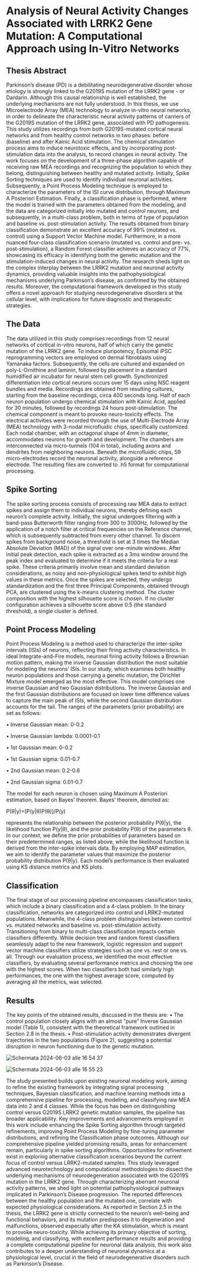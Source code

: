 # Analysis of Neural Activity Changes Associated with LRRK2 Gene Mutation: A Computational Approach using In-Vitro Networks
## Thesis Abstract
Parkinson’s disease (PD) is a debilitating neurodegenerative disorder whose etiology is strongly linked to the G2019S mutation of the LRRK2 gene - or Dardarin. 
Although this causal relationship is well established, the underlying mechanisms are not fully understood. In this thesis, we use Microelectrode Array (MEA) technology to analyze in-vitro neural networks, in order to delineate the characteristic neural activity patterns of carriers of the G2019S mutation of the LRRK2 gene, associated with PD pathogenesis.
This study utilizes recordings from both G2019S-mutated cortical neural networks and from healthy control networks in two phases: before (baseline) and after Kainic Acid stimulation. The chemical stimulation process aims to induce neurotoxic effects, and by incorporating post-stimulation data into the analysis, to record changes in neural activity.
The work focuses on the development of a three-phase algorithm capable of receiving raw MEA recordings and recognizing the population to which they belong, distinguishing between healthy and mutated activity. Initially, Spike Sorting techniques are used to identify individual neuronal activities. Subsequently, a Point Process Modeling technique is employed to characterize the parameters of the ISI curve distribution, through Maximum A Posteriori Estimation. Finally, a classification phase is performed, where the model is trained with the parameters obtained from the modeling, and the data are categorized initially into mutated and control neurons, and subsequently, in a multi-class problem, both in terms of type of population and baseline vs. post-stimulation activity.
The results obtained from binary classification demonstrate an excellent accuracy of 99% (mutated vs. control) using a Support Vector Machine model.
Furthermore, in a more nuanced four-class classification scenario (mutated vs. control and pre- vs. post-stimulation), a Random Forest classifier achieves an accuracy of 77%, showcasing its efficacy in identifying both the genetic mutation and the stimulation-induced changes in neural activity.
The research sheds light on the complex interplay between the LRRK2 mutation and neuronal activity dynamics, providing valuable insights into the pathophysiological mechanisms underlying Parkinson’s disease, as confirmed by the obtained results. Moreover, the computational framework developed in this study offers a novel approach for studying neurodegenerative disorders at the cellular level, with implications for future diagnostic and therapeutic strategies.

## The Data
The data utilized in this study comprises recordings from 12 neural networks of cortical in-vitro neurons, half of which carry the genetic mutation of the LRRK2 gene. To induce pluripotency, Episomal iPSC reprogramming vectors are employed on dermal fibroblasts using Yamanaka factors. Subsequently, the cells are cultured and expanded on poly-L-Ornithine and laminin, followed by placement in a standard humidified air incubator for neural stem cell growth. Synchronized differentiation into cortical neurons occurs over 15 days using NSC reagent bundles and media. Recordings are obtained from resulting cultures, starting from the baseline recordings, circa 400 seconds long. Half of each neuron population undergo chemical stimulation with Kainic Acid, applied for 30 minutes, followed by recordings 24 hours post-stimulation. The chemical component is meant to provoke neuro-toxicity effects. The electrical activities were recorded through the use of Multi-Electrode Array (MEA) technology with 3-nodal microfluidic chips, specifically customized. Each nodal chamber, with an octagonal shape of 4mm in diameter, accommodates neurons for growth and development. The chambers are interconnected via micro-tunnels (104 in total), including axons and dendrites from neighboring neurons. Beneath the microfluidic chips, 59 micro-electrodes record the neuronal activity, alongside a reference electrode. The resulting files are converted to .h5 format for computational processing.

## Spike Sorting
The spike sorting process consists of processing raw MEA data to extract spikes and assign them to individual neurons, thereby defining each neuron’s complete activity.
Initially, the signal undergoes filtering with a band-pass Butterworth filter ranging from 300 to 3000Hz, followed by the application of a notch filter at critical frequencies on the Reference channel, which is subsequently subtracted from every other channel. To discern spikes from background noise, a threshold is set at 3 times the Median Absolute Deviation (MAD) of the signal over one-minute windows. After initial peak detection, each spike is extracted as a 3ms window around the peak index and evaluated to determine if it meets the criteria for a real spike. These criteria primarily involve mean and standard deviation considerations, as noisy and non-physiological spikes tend to exhibit high values in these metrics. Once the spikes are selected, they undergo standardization and the first three Principal Components, obtained through PCA, are clustered using the k-means clustering method. The cluster composition with the highest silhouette score is chosen. If no cluster configuration achieves a silhouette score above 0.5 (the standard threshold), a single cluster is defined.

## Point Process Modeling
Point Process Modeling is a method used to characterize the inter-spike intervals (ISIs) of neurons, reflecting their firing activity characteristics. In ideal Integrate-and-Fire models, neuronal firing activity follows a Brownian motion pattern, making the inverse Gaussian distribution the most suitable for modeling the neurons’ ISIs. In our study, which examines both healthy neuron populations and those carrying a genetic mutation, the Dirichlet Mixture model emerged as the most effective. This model comprises one inverse Gaussian and two Gaussian distributions. The inverse Gaussian and the first Gaussian distributions are focused on lower time difference values to capture the main peak of ISIs, while the second Gaussian distribution accounts for the tail. The ranges of the parameters (prior probability) are set as follows:

• Inverse Gaussian mean: 0-0.2

• Inverse Gaussian lambda: 0.0001-0.1

• 1st Gaussian mean: 0-0.2

• 1st Gaussian sigma: 0.01-0.7

• 2nd Gaussian mean: 0.2-0.6

• 2nd Gaussian sigma: 0.01-0.7

The model for each neuron is chosen using Maximum A Posteriori estimation, based on Bayes’ theorem. Bayes’ theorem, denoted as:


P(θ|y)=[P(y|θ)P(θ)]/P(y)


represents the relationship between the posterior probability P(θ|y), the likelihood function P(y|θ), and the prior probability P(θ) of the parameters θ. In our context, we define the prior probabilities of parameters based on their predetermined ranges, as listed above, while the likelihood function is derived from the inter-spike intervals data. By employing MAP estimation, we aim to identify the parameter values that maximize the posterior probability distribution P(θ|y). Each model’s performance is then evaluated using KS distance metrics and KS plots.

## Classification
The final stage of our processing pipeline encompasses classification tasks, which include a binary classification and a 4-class problem. In the binary classification, networks are categorized into control and LRRK2-mutated populations. Meanwhile, the 4-class problem distinguishes between control vs. mutated networks and baseline vs. post-stimulation activity. Transitioning from binary to multi-class classification impacts certain classifiers differently. While decision tree and random forest classifiers seamlessly adapt to the new framework, logistic regression and support vector machine classifiers utilize strategies such as one vs. rest or one vs. all. Through our evaluation process, we identified the most effective classifiers, by evaluating several performance metrics and choosing the one with the highest scores. When two classifiers both had similarly high performances, the one with the highest average score, computed by averaging all the metrics, was selected.

## Results
The key points of the obtained results, discussed in the thesis are:
• The control population closely aligns with an almost “pure” Inverse Gaussian model (Table 1), consistent with the theoretical framework outlined in Section 2.8 in the thesis.
• Post-stimulation activity demonstrates divergent trajectories in the two populations (Figure 2), suggesting a potential disruption in neuron functioning due to the genetic mutation.


![Schermata 2024-06-03 alle 16 54 37](https://github.com/vettorigaia/tesi/assets/150171386/1252eeb9-6c5c-4de0-a937-c38ea618c46e)

![Schermata 2024-06-03 alle 16 55 23](https://github.com/vettorigaia/tesi/assets/150171386/d814d726-e0d8-40b9-8267-1045fbb7a9b2)

The study presented builds upon existing neuronal modeling work, aiming to refine the existing framework by integrating signal processing techniques, Bayesian classification, and machine learning methods into a comprehensive pipeline for processing, modeling, and classifying raw MEA data into 2 and 4 classes. While the focus has been on distinguishing control versus G2019S LRRK2 genetic mutation samples, the pipeline has broader applicability. 
Key improvements and advancements employed in this work include enhancing the Spike Sorting algorithm through targeted refinements, improving Point Process Modeling by fine-tuning parameter distributions, and refining the Classification phase outcomes. Although our comprehensive pipeline yielded promising results, areas for enhancement remain, particularly in spike sorting algorithms. Opportunities for refinement exist in exploring alternative classification scenarios beyond the current focus of control versus LRRK2-mutated samples.
This study leveraged advanced neurotechnology and computational methodologies to dissect the underlying mechanisms of neurodegeneration associated with the G2019S mutation in the LRRK2 gene. Through characterizing aberrant neuronal activity patterns, we shed light on potential pathophysiological pathways implicated in Parkinson’s Disease progression.
The reported differences between the healthy population and the mutated one, correlate with expected physiological considerations. As reported in Section 2.5 in the thesis, the LRRK2 gene is strictly connected to the neuron’s well-being and functional behaviors, and its mutation predisposes it to degeneration and malfunctions, observed especially after the KA stimulation, which is meant to provoke neuro-toxicity. 
While achieving its primary objective of sorting, modeling, and classifying, with excellent performance results and providing a complete computational pipeline for neuronal data analysis, this work also contributes to a deeper understanding of neuronal dynamics at a physiological level, crucial in the field of neurodegenerative disorders such as Parkinson’s Disease.

